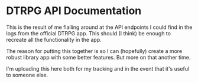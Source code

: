 # DTRPG API Documentation

This is the result of me flailing around at the API endpoints I could find in the logs from the official DTRPG app. This should (I think) be enough to recreate all the functionality in the app.

The reason for putting this together is so I can (hopefully) create a more robust library app with some better features. But more on that another time.

I'm uploading this here both for my tracking and in the event that it's useful to someone else.
